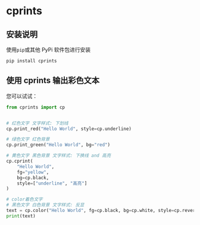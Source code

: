 # cprints

##  安装说明

使用`pip`或其他 PyPi 软件包进行安装

```
pip install cprints
```

## 使用 cprints 输出彩色文本

您可以试试：

```python
from cprints import cp


# 红色文字 文字样式: 下划线
cp.print_red("Hello World", style=cp.underline)

# 绿色文字 红色背景
cp.print_green("Hello World", bg="red")

# 黄色文字 黑色背景 文字样式: 下换线 and 高亮
cp.cprint(
    "Hello World",
    fg="yellow",
    bg=cp.black,
    style=["underline", "高亮"]
)

# color着色文字
# 黑色文字 白色背景 文字样式: 反显
text = cp.color("Hello World", fg=cp.black, bg=cp.white, style=cp.reverse)
print(text)
```
